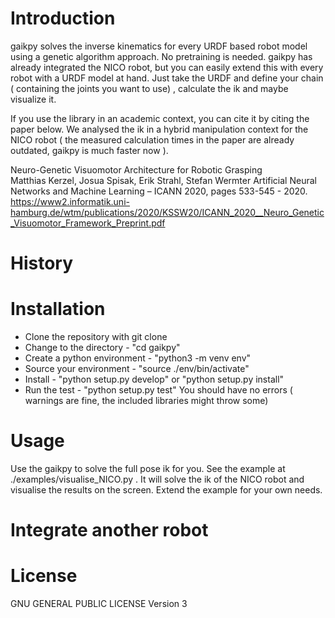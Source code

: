# Introduction

gaikpy solves the inverse kinematics for every URDF based robot model using a genetic algorithm approach. No pretraining is needed. gaikpy has already integrated the NICO robot, but you can easily extend this with every robot with a URDF model at hand. Just take the URDF and define your chain ( containing the joints you want to use) , calculate the ik and maybe visualize it. 

If you use the library in an academic context, you can cite it by citing the paper below. We analysed the ik in a hybrid manipulation context for the NICO robot ( the measured calculation times in the paper are already outdated, gaikpy is much faster now ).

Neuro-Genetic Visuomotor Architecture for Robotic Grasping   
Matthias Kerzel, Josua Spisak, Erik Strahl, Stefan Wermter
Artificial Neural Networks and Machine Learning – ICANN 2020, pages 533-545 - 2020.
https://www2.informatik.uni-hamburg.de/wtm/publications/2020/KSSW20/ICANN_2020__Neuro_Genetic_Visuomotor_Framework_Preprint.pdf

# History

# Installation

+ Clone the repository with git clone 
+ Change to the directory - "cd gaikpy"
+ Create a python environment - "python3 -m venv env"
+ Source your environment - "source ./env/bin/activate"
+ Install - "python setup.py develop" or "python setup.py install"
+ Run the test - "python setup.py test"
You should have no errors ( warnings are fine, the included libraries might throw some)

# Usage

Use the gaikpy to solve the full pose ik for you. 
See the example at ./examples/visualise_NICO.py . It will solve the ik of the NICO robot and visualise the results on the screen. Extend the example for your own needs.

# Integrate another robot

# License

GNU GENERAL PUBLIC LICENSE Version 3